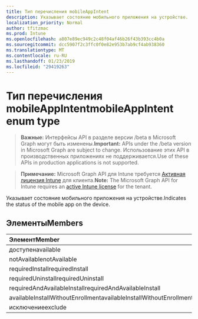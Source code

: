 ```yaml
---
title: Тип перечисления mobileAppIntent
description: Указывает состояние мобильного приложения на устройстве.
localization_priority: Normal
author: tfitzmac
ms.prod: Intune
ms.openlocfilehash: a807e89ec949c2c48f04af46b26f43b393cc4b0a
ms.sourcegitcommit: dcc5907f2c3ffc0f0e82e953b7ab9cf4ab938360
ms.translationtype: MT
ms.contentlocale: ru-RU
ms.lasthandoff: 01/23/2019
ms.locfileid: "29419263"
---
```

# <a name="mobileappintent-enum-type"></a><span data-ttu-id="332f8-103">Тип перечисления mobileAppIntent</span><span class="sxs-lookup"><span data-stu-id="332f8-103">mobileAppIntent enum type</span></span>

> <span data-ttu-id="332f8-104">**Важные:** Интерфейсы API в разделе версии /beta в Microsoft Graph могут быть изменены.</span><span class="sxs-lookup"><span data-stu-id="332f8-104">**Important:** APIs under the /beta version in Microsoft Graph are subject to change.</span></span> <span data-ttu-id="332f8-105">Использование этих API в производственных приложениях не поддерживается.</span><span class="sxs-lookup"><span data-stu-id="332f8-105">Use of these APIs in production applications is not supported.</span></span>

> <span data-ttu-id="332f8-106">**Примечание:** Microsoft Graph API для Intune требуется [Активная лицензия Intune](https://go.microsoft.com/fwlink/?linkid=839381) для клиента.</span><span class="sxs-lookup"><span data-stu-id="332f8-106">**Note:** The Microsoft Graph API for Intune requires an [active Intune license](https://go.microsoft.com/fwlink/?linkid=839381) for the tenant.</span></span>

<span data-ttu-id="332f8-107">Указывает состояние мобильного приложения на устройстве.</span><span class="sxs-lookup"><span data-stu-id="332f8-107">Indicates the status of the mobile app on the device.</span></span>

## <a name="members"></a><span data-ttu-id="332f8-108">Элементы</span><span class="sxs-lookup"><span data-stu-id="332f8-108">Members</span></span>
|<span data-ttu-id="332f8-109">Элемент</span><span class="sxs-lookup"><span data-stu-id="332f8-109">Member</span></span>|<span data-ttu-id="332f8-110">Значение</span><span class="sxs-lookup"><span data-stu-id="332f8-110">Value</span></span>|<span data-ttu-id="332f8-111">Описание</span><span class="sxs-lookup"><span data-stu-id="332f8-111">Description</span></span>|
|:---|:---|:---|
|<span data-ttu-id="332f8-112">доступен</span><span class="sxs-lookup"><span data-stu-id="332f8-112">available</span></span>|<span data-ttu-id="332f8-113">0</span><span class="sxs-lookup"><span data-stu-id="332f8-113">0</span></span>|<span data-ttu-id="332f8-114">Available</span><span class="sxs-lookup"><span data-stu-id="332f8-114">Available</span></span>|
|<span data-ttu-id="332f8-115">notAvailable</span><span class="sxs-lookup"><span data-stu-id="332f8-115">notAvailable</span></span>|<span data-ttu-id="332f8-116">1</span><span class="sxs-lookup"><span data-stu-id="332f8-116">1</span></span>|<span data-ttu-id="332f8-117">Недоступно</span><span class="sxs-lookup"><span data-stu-id="332f8-117">Not Available</span></span>|
|<span data-ttu-id="332f8-118">requiredInstall</span><span class="sxs-lookup"><span data-stu-id="332f8-118">requiredInstall</span></span>|<span data-ttu-id="332f8-119">2</span><span class="sxs-lookup"><span data-stu-id="332f8-119">2</span></span>|<span data-ttu-id="332f8-120">Требуется установка</span><span class="sxs-lookup"><span data-stu-id="332f8-120">Required Install</span></span>|
|<span data-ttu-id="332f8-121">requiredUninstall</span><span class="sxs-lookup"><span data-stu-id="332f8-121">requiredUninstall</span></span>|<span data-ttu-id="332f8-122">3</span><span class="sxs-lookup"><span data-stu-id="332f8-122">3</span></span>|<span data-ttu-id="332f8-123">Требуется удалить</span><span class="sxs-lookup"><span data-stu-id="332f8-123">Required Uninstall</span></span>|
|<span data-ttu-id="332f8-124">requiredAndAvailableInstall</span><span class="sxs-lookup"><span data-stu-id="332f8-124">requiredAndAvailableInstall</span></span>|<span data-ttu-id="332f8-125">4</span><span class="sxs-lookup"><span data-stu-id="332f8-125">4</span></span>|<span data-ttu-id="332f8-126">RequiredAndAvailableInstall</span><span class="sxs-lookup"><span data-stu-id="332f8-126">RequiredAndAvailableInstall</span></span>|
|<span data-ttu-id="332f8-127">availableInstallWithoutEnrollment</span><span class="sxs-lookup"><span data-stu-id="332f8-127">availableInstallWithoutEnrollment</span></span>|<span data-ttu-id="332f8-128">5</span><span class="sxs-lookup"><span data-stu-id="332f8-128">5</span></span>|<span data-ttu-id="332f8-129">AvailableInstallWithoutEnrollment</span><span class="sxs-lookup"><span data-stu-id="332f8-129">AvailableInstallWithoutEnrollment</span></span>|
|<span data-ttu-id="332f8-130">исключение</span><span class="sxs-lookup"><span data-stu-id="332f8-130">exclude</span></span>|<span data-ttu-id="332f8-131">6</span><span class="sxs-lookup"><span data-stu-id="332f8-131">6</span></span>|<span data-ttu-id="332f8-132">Исключение</span><span class="sxs-lookup"><span data-stu-id="332f8-132">Exclude</span></span>|




